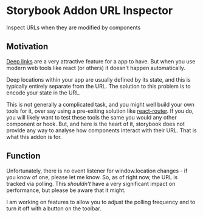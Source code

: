 # Storybook Addon URL Inspector

Inspect URLs when they are modified by components

## Motivation

[Deep links](https://www.adjust.com/glossary/deep-linking/) are a very attractive feature for a app to have. But when you use modern web tools like react (or others) it doesn't happen automatically.

Deep locations within your app are usually defined by its state, and this is typically entirely separate from the URL. The solution to this problem is to encode your state in the URL.

This is not generally a complicated task, and you might well build your own tools for it, over say using a pre-exiting solution like [react-router](https://reactrouter.com/). If you do, you will likely want to test these tools the same you would any other component or hook. But, and here is the heart of it, storybook does not provide any way to analyse how components interact with their URL. That is what this addon is for.

## Function

Unfortunately, there is no event listener for window.location changes - if you know of one, please let me know. So, as of right now, the URL is tracked via polling. This _shouldn't_ have a very significant impact on performance, but please be aware that it might.

I am working on features to allow you to adjust the polling frequency and to turn it off with a button on the toolbar.
